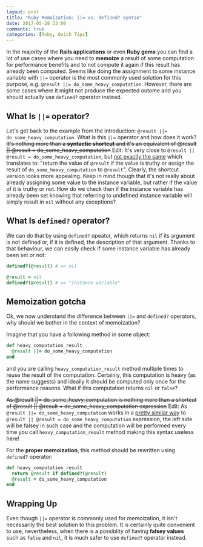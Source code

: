 ```yaml
---
layout: post
title: "Ruby Memoization: ||= vs. defined? syntax"
date: 2017-05-28 22:00
comments: true
categories: [Ruby, Quick Tips]
---
```


In the majority of the **Rails applications** or even **Ruby gems** you can find a lot of use cases where you need to **memoize** a result of some computation for performance benefits and to not compute it again if this result has already been computed. Seems like doing the assignment to some instance variable with `||=` operator is the most commonly used solution for this purpose, e.g. `@result ||= do_some_heavy_computation`. However, there are some cases where it might not produce the expected outome and you should actually use `defined?` operator instead.

<!--more-->

## What Is `||=` operator?

Let's get back to the example from the introduction: `@result ||= do_some_heavy_computation`. What is this `||=` operator and how does it work? <del>It's nothing more than a **syntactic shortcut** and it's an equivalent of @result || @result = do_some_heavy_computation</del> Edit: It's very close to `@result || @result = do_some_heavy_computation`, but <a href="http://www.rubyinside.com/what-rubys-double-pipe-or-equals-really-does-5488.html" target="_blank">not exactly the same</a> which translates to: "return the value of `@result` if the value is truthy or assign the result of `do_some_heavy_computation` to `@result`". Clearly, the shortcut version looks more appealing. Keep in mind though that it's not really about already assigning some value to the instance variable, but rather if the value of it is truthy or not. How do we check then if the instance variable has already been set knowing that referring to undefined instance variable will simply result in `nil` without any exceptions?

## What Is `defined?` operator?

We can do that by using `defined?` opeator, which returns `nil` if its argument is not defined or, if it is defined, the description of that argument. Thanks to that behaviour, we can easily check if some instance variable has already been set or not:

``` ruby
defined?(@result) # => nil

@result = nil
defined?(@result) # => "instance-variable"
```

## Memoization gotcha

Ok, we now understand the difference between `||=` and `defined?` operators, why should we bother in the context of memoization?

Imagine that you have a following method in some object:

``` ruby
def heavy_computation_result
  @result ||= do_some_heavy_computation
end
```

and you are calling `heavy_computation_result` method multiple times to reuse the result of the computation. Certainly, this computation is heavy (as the name suggests) and ideally it should be computed only once for the performance reasons. What if this computation returns `nil` or `false`?

<del>As @result ||= do_some_heavy_computation is nothing more than a shortcut of @result || @result = do_some_heavy_computation expression</del> Edit: As `@result ||= do_some_heavy_computation` works in a <a href="http://www.rubyinside.com/what-rubys-double-pipe-or-equals-really-does-5488.html" target="_blank">pretty similar way</a> to  `@result || @result = do_some_heavy_computation` expression, the left side will be falsey in such case and the computation will be performed every time you call `heavy_computation_result` method making this syntax useless here!

For the **proper memoization**, this method should be rewritten using `defined?` operator:

``` ruby
def heavy_computation_result
  return @result if defined?(@result)
  @result = do_some_heavy_computation
end
```

## Wrapping Up

Even though `||=` operator is commonly used for memoization, it isn't necessarily the best solution to this problem. It is certainly quite convenient to use, nevertheless, when there is a possiblity of having **falsey values** such as `false` and `nil`, it is much safer to use `defined?` operator instead.
